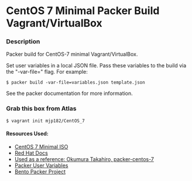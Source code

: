 # CentOS 7 Minimal Packer Build Vagrant/VirtualBox
### Description
Packer build for CentOS-7 minimal Vagrant/VirtualBox.

Set user variables in a local JSON file.  Pass these variables to the build via the "-var-file=" flag. For example:
```command
$ packer build -var-file=variables.json template.json
```
See the packer documentation for more information.

### Grab this box from Atlas
```command
$ vagrant init mjp182/CentOS_7
```

#### Resources Used:
- [CentOS 7 Minimal ISO](http://isoredirect.centos.org/centos/7/isos/x86_64/CentOS-7-x86_64-Minimal-1708.iso)
- [Red Hat Docs](https://access.redhat.com/documentation/en-US/Red_Hat_Enterprise_Linux/7-Beta/html/Installation_Guide/sect-kickstart-howto.html)
- [Used as a reference: Okumura Takahiro, packer-centos-7](https://github.com/tacahilo/packer-centos-7)
- [Packer User Variables](https://packer.io/docs/templates/user-variables.html)
- [Bento Packer Project](https://github.com/opscode/bento)
